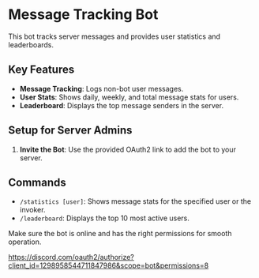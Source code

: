 # Message Tracking Bot

This bot tracks server messages and provides user statistics and leaderboards.

## Key Features
- **Message Tracking**: Logs non-bot user messages.
- **User Stats**: Shows daily, weekly, and total message stats for users.
- **Leaderboard**: Displays the top message senders in the server.

## Setup for Server Admins
1. **Invite the Bot**: Use the provided OAuth2 link to add the bot to your server.

## Commands
- `/statistics [user]`: Shows message stats for the specified user or the invoker.
- `/leaderboard`: Displays the top 10 most active users.

Make sure the bot is online and has the right permissions for smooth operation.

https://discord.com/oauth2/authorize?client_id=1298958544711847986&scope=bot&permissions=8
